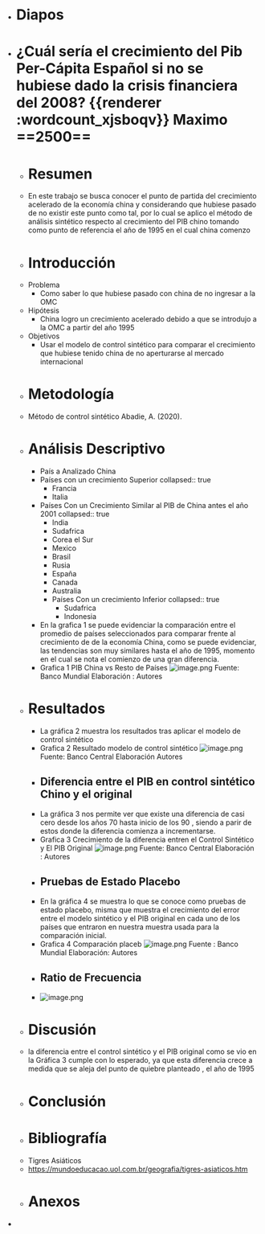 - # Diapos
- # ¿Cuál sería el crecimiento del Pib Per-Cápita Español si no se hubiese dado la crisis financiera del 2008? {{renderer :wordcount_xjsboqv}} Maximo ==2500==
	- # Resumen
	- En este trabajo se busca conocer el punto de partida del crecimiento acelerado de la economía china y considerando que hubiese pasado de no existir este punto como tal, por lo cual se aplico el método de análisis sintético respecto al crecimiento del PIB chino tomando como punto de referencia el año de 1995 en el cual china comenzo
	- # Introducción
	- Problema
		- Como saber lo que hubiese pasado con china de no ingresar a la OMC
	- Hipótesis
		- China logro un crecimiento acelerado debido a que se introdujo a la  OMC a partir del año 1995
	- Objetivos
		- Usar el modelo de control sintético para comparar el crecimiento que hubiese tenido china de no aperturarse al mercado internacional
	- # Metodología
	- Método de control sintético Abadie, A. (2020).
	- # Análisis Descriptivo
		- País a Analizado China
		- Países con un crecimiento Superior
		  collapsed:: true
			- Francia
			- Italia
		- Países Con un Crecimiento Similar al PIB de China antes el año 2001
		  collapsed:: true
			- India
			- Sudafrica
			- Corea el Sur
			- Mexico
			- Brasil
			- Rusia
			- España
			- Canada
			- Australia
			- Países Con un crecimiento Inferior
			  collapsed:: true
				- Sudafrica
				- Indonesia
		- En la grafica 1 se puede evidenciar la comparación entre el promedio de países seleccionados para comparar  frente al crecimiento de  de la economía China, como se puede evidenciar, las tendencias son muy similares hasta el año de 1995, momento en el cual se nota el comienzo de una gran diferencia.
		- Grafica 1 PIB China vs Resto de Países 
		  ![image.png](../assets/image_1641177765916_0.png) 
		  Fuente: Banco Mundial 
		  Elaboración : Autores
	- # Resultados
		- La gráfica 2 muestra los resultados tras aplicar el modelo de control sintético
		- Grafica 2  Resultado modelo de control sintético
		  ![image.png](../assets/image_1641179403079_0.png)
		  Fuente: Banco Central
		  Elaboración Autores
		- ## Diferencia entre el PIB en control sintético Chino y el original
		- La gráfica 3 nos permite ver que existe una diferencia de casi cero desde los años 70 hasta inicio de los 90 , siendo a parir de estos donde la diferencia  comienza a incrementarse.
		- Grafica 3 Crecimiento de la diferencia entren el Control Sintético y El PIB Original 
		  ![image.png](../assets/image_1641180014023_0.png)
		  Fuente: Banco Central
		  Elaboración : Autores
		- ## Pruebas de Estado Placebo
		- En la gráfica 4 se muestra lo que se conoce como pruebas de estado placebo, misma que muestra el crecimiento del error entre el modelo sintético y el PIB original en cada uno de los países que entraron  en nuestra muestra usada para la comparación inicial.
		- Grafica 4 Comparación placeb
		  ![image.png](../assets/image_1641181998649_0.png)
		  Fuente : Banco Mundial
		  Elaboración: Autores
		- ## Ratio de Frecuencia
		- ![image.png](../assets/image_1641183034949_0.png)
	- # Discusión
	- la diferencia entre el control sintético y el PIB original como se vio en la Gráfica 3 cumple con lo esperado, ya que esta diferencia crece a medida que se aleja del punto de quiebre planteado , el año de 1995
	- # Conclusión
	- # Bibliografía
	- Tigres Asiáticos
	- https://mundoeducacao.uol.com.br/geografia/tigres-asiaticos.htm
	- # Anexos
-